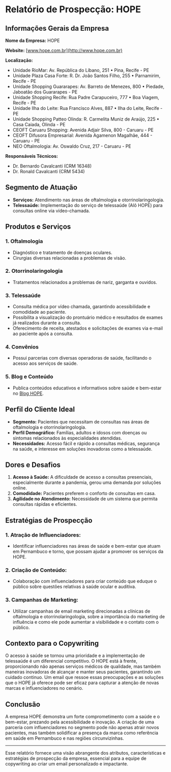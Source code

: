 # Relatório de Prospecção: HOPE

## Informações Gerais da Empresa
**Nome da Empresa:** HOPE

**Website:** [www.hope.com.br](http://www.hope.com.br)

**Localização:**  
- Unidade RioMar: Av. República do Líbano, 251 • Pina, Recife - PE  
- Unidade Plaza Casa Forte: R. Dr. João Santos Filho, 255 • Parnamirim, Recife - PE  
- Unidade Shopping Guararapes: Av. Barreto de Menezes, 800 • Piedade, Jaboatão dos Guararapes - PE  
- Unidade Shopping Recife: Rua Padre Carapuceiro, 777 • Boa Viagem, Recife - PE  
- Unidade Ilha do Leite: Rua Francisco Alves, 887 • Ilha do Leite, Recife - PE  
- Unidade Shopping Patteo Olinda: R. Carmelita Muniz de Araújo, 225 • Casa Caiada, Olinda - PE  
- CEOFT Caruaru Shopping: Avenida Adjair Silva, 800 - Caruaru - PE  
- CEOFT Difusora Empresarial: Avenida Agamenon Magalhãe, 444 - Caruaru - PE  
- NEO Oftalmologia: Av. Oswaldo Cruz, 217 - Caruaru - PE  

**Responsáveis Técnicos:**  
- Dr. Bernardo Cavalcanti (CRM 16348)  
- Dr. Ronald Cavalcanti (CRM 5434)

## Segmento de Atuação
- **Serviços:** Atendimento nas áreas de oftalmologia e otorrinolaringologia.
- **Telessaúde:** Implementação do serviço de telessaúde (Alô HOPE) para consultas online via vídeo-chamada.

## Produtos e Serviços
### 1. **Oftalmologia**
- Diagnóstico e tratamento de doenças oculares.
- Cirurgias diversas relacionadas a problemas de visão.

### 2. **Otorrinolaringologia**
- Tratamentos relacionados a problemas de nariz, garganta e ouvidos.

### 3. **Telessaúde**
- Consulta médica por vídeo chamada, garantindo acessibilidade e comodidade ao paciente.  
- Possibilita a visualização do prontuário médico e resultados de exames já realizados durante a consulta.
- Oferecimento de receita, atestados e solicitações de exames via e-mail ao paciente após a consulta.

### 4. **Convênios**
- Possui parcerias com diversas operadoras de saúde, facilitando o acesso aos serviços de saúde.
  
### 5. **Blog e Conteúdo**
- Publica conteúdos educativos e informativos sobre saúde e bem-estar no [Blog HOPE](https://www.hope.com.br/blog).

## Perfil do Cliente Ideal
- **Segmento:** Pacientes que necessitam de consultas nas áreas de oftalmologia e otorrinolaringologia.
- **Perfil Demográfico:** Famílias, adultos e idosos com doenças ou sintomas relacionados às especialidades atendidas.
- **Necessidades:** Acesso fácil e rápido a consultas médicas, segurança na saúde, e interesse em soluções inovadoras como a telessaúde.

## Dores e Desafios
1. **Acesso à Saúde:** A dificuldade de acesso a consultas presenciais, especialmente durante a pandemia, gerou uma demanda por soluções online.
2. **Comodidade:** Pacientes preferem o conforto de consultas em casa.
3. **Agilidade no Atendimento:** Necessidade de um sistema que permita consultas rápidas e eficientes.

## Estratégias de Prospecção 
### 1. **Atração de Influenciadores:**
- Identificar influenciadores nas áreas de saúde e bem-estar que atuam em Pernambuco e torno, que possam ajudar a promover os serviços da HOPE.
  
### 2. **Criação de Conteúdo:**
- Colaboração com influenciadores para criar conteúdo que eduque o público sobre questões relativas à saúde ocular e auditiva.

### 3. **Campanhas de Marketing:**
- Utilizar campanhas de email marketing direcionadas a clínicas de oftalmologia e otorrinolaringologia, sobre a importância do marketing de influência e como ele pode aumentar a visibilidade e o contato com o público.

## Contexto para o Copywriting
O acesso à saúde se tornou uma prioridade e a implementação de telessaúde é um diferencial competitivo. O HOPE está à frente, proporcionando não apenas serviços médicos de qualidade, mas também maneiras inovadoras de alcançar e manter seus pacientes, garantindo um cuidado continuo. Um email que ressoe essas preocupações e as soluções que o HOPE já oferece pode ser eficaz para capturar a atenção de novas marcas e influenciadores no cenário.

## Conclusão
A empresa HOPE demonstra um forte comprometimento com a saúde e o bem-estar, prezando pela acessibilidade e inovação. A criação de uma parceria com influenciadores no segmento pode não apenas atrair novos pacientes, mas também solidificar a presença da marca como referência em saúde em Pernambuco e nas regiões circunvizinhas.

--- 

Esse relatório fornece uma visão abrangente dos atributos, características e estratégias de prospecção da empresa, essencial para a equipe de copywriting ao criar um email personalizado e impactante.